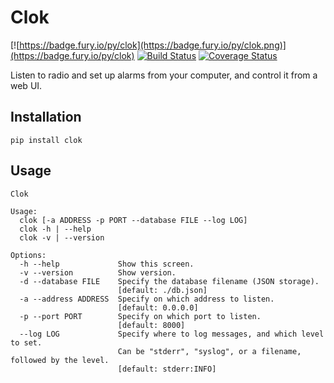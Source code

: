 Clok
====

[![https://badge.fury.io/py/clok](https://badge.fury.io/py/clok.png)](https://badge.fury.io/py/clok)
[![Build Status](https://travis-ci.org/fspot/clok.svg)](https://travis-ci.org/fspot/clok)
[![Coverage Status](https://coveralls.io/repos/fspot/clok/badge.svg)](https://coveralls.io/r/fspot/clok)

Listen to radio and set up alarms from your computer, and control it from a web UI.


Installation
------------

```
pip install clok
```


Usage
-----

```
Clok

Usage:
  clok [-a ADDRESS -p PORT --database FILE --log LOG]
  clok -h | --help
  clok -v | --version

Options:
  -h --help             Show this screen.
  -v --version          Show version.
  -d --database FILE    Specify the database filename (JSON storage).
                        [default: ./db.json]
  -a --address ADDRESS  Specify on which address to listen.
                        [default: 0.0.0.0]
  -p --port PORT        Specify on which port to listen.
                        [default: 8000]
  --log LOG             Specify where to log messages, and which level to set.
                        Can be "stderr", "syslog", or a filename, followed by the level.
                        [default: stderr:INFO]
  ```
